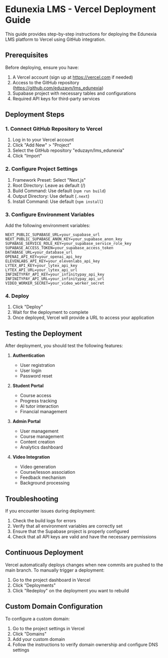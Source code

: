 # Edunexia LMS - Vercel Deployment Guide

This guide provides step-by-step instructions for deploying the Edunexia LMS platform to Vercel using GitHub integration.

## Prerequisites

Before deploying, ensure you have:

1. A Vercel account (sign up at https://vercel.com if needed)
2. Access to the GitHub repository (https://github.com/eduzayn/lms_edunexia)
3. Supabase project with necessary tables and configurations
4. Required API keys for third-party services

## Deployment Steps

### 1. Connect GitHub Repository to Vercel

1. Log in to your Vercel account
2. Click "Add New" > "Project"
3. Select the GitHub repository "eduzayn/lms_edunexia"
4. Click "Import"

### 2. Configure Project Settings

1. Framework Preset: Select "Next.js"
2. Root Directory: Leave as default (/)
3. Build Command: Use default (`npm run build`)
4. Output Directory: Use default (`.next`)
5. Install Command: Use default (`npm install`)

### 3. Configure Environment Variables

Add the following environment variables:

```
NEXT_PUBLIC_SUPABASE_URL=your_supabase_url
NEXT_PUBLIC_SUPABASE_ANON_KEY=your_supabase_anon_key
SUPABASE_SERVICE_ROLE_KEY=your_supabase_service_role_key
SUPABASE_ACCESS_TOKEN=your_supabase_access_token
DATABASE_URL=your_database_url
OPENAI_API_KEY=your_openai_api_key
ELEVENLABS_API_KEY=your_elevenlabs_api_key
LYTEX_API_KEY=your_lytex_api_key
LYTEX_API_URL=your_lytex_api_url
INFINITYPAY_API_KEY=your_infinitypay_api_key
INFINITYPAY_API_URL=your_infinitypay_api_url
VIDEO_WORKER_SECRET=your_video_worker_secret
```

### 4. Deploy

1. Click "Deploy"
2. Wait for the deployment to complete
3. Once deployed, Vercel will provide a URL to access your application

## Testing the Deployment

After deployment, you should test the following features:

1. **Authentication**
   - User registration
   - User login
   - Password reset

2. **Student Portal**
   - Course access
   - Progress tracking
   - AI tutor interaction
   - Financial management

3. **Admin Portal**
   - User management
   - Course management
   - Content creation
   - Analytics dashboard

4. **Video Integration**
   - Video generation
   - Course/lesson association
   - Feedback mechanism
   - Background processing

## Troubleshooting

If you encounter issues during deployment:

1. Check the build logs for errors
2. Verify that all environment variables are correctly set
3. Ensure that the Supabase project is properly configured
4. Check that all API keys are valid and have the necessary permissions

## Continuous Deployment

Vercel automatically deploys changes when new commits are pushed to the main branch. To manually trigger a deployment:

1. Go to the project dashboard in Vercel
2. Click "Deployments"
3. Click "Redeploy" on the deployment you want to rebuild

## Custom Domain Configuration

To configure a custom domain:

1. Go to the project settings in Vercel
2. Click "Domains"
3. Add your custom domain
4. Follow the instructions to verify domain ownership and configure DNS settings
